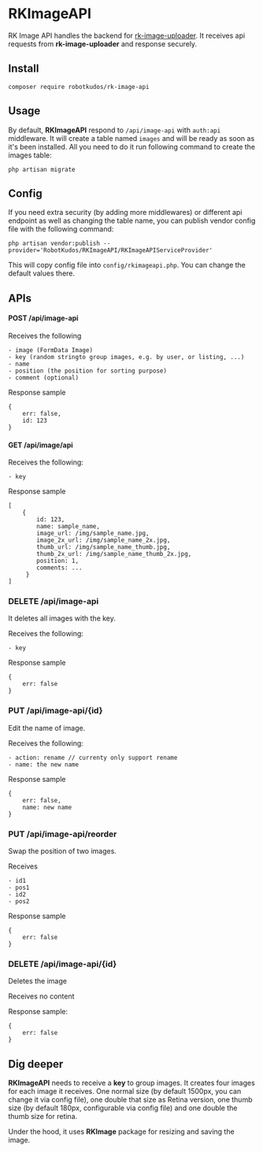 # RKImageAPI

RK Image API handles the backend for [rk-image-uploader](https://github.com/robotkudos/rk-image-uploader). It receives
api requests from **rk-image-uploader** and response securely.

## Install

`composer require robotkudos/rk-image-api`

## Usage

By default, **RKImageAPI** respond to `/api/image-api` with `auth:api` middleware. It will create a table named `images`
and will be ready as soon as it's been installed. All you need to do it run following command to create the images 
table:

`php artisan migrate`

## Config

If you need extra security (by adding more middlewares) or different api endpoint as well as changing the table name,
you can publish vendor config file with the following command:

`php artisan vendor:publish --provider='RobotKudos/RKImageAPI/RKImageAPIServiceProvider'`

This will copy config file into `config/rkimageapi.php`. You can change the default values there.

## APIs

#### POST /api/image-api
Receives the following 

    - image (FormData Image)
    - key (random stringto group images, e.g. by user, or listing, ...)
    - name
    - position (the position for sorting purpose)
    - comment (optional)
 
Response sample
    
    {
        err: false, 
        id: 123
    }
    

#### GET /api/image/api
Receives the following:

    - key

Response sample

    [
        {
            id: 123,
            name: sample_name,
            image_url: /img/sample_name.jpg,
            image_2x_url: /img/sample_name_2x.jpg,
            thumb_url: /img/sample_name_thumb.jpg,
            thumb_2x_url: /img/sample_name_thumb_2x.jpg,
            position: 1,
            comments: ...
         }
    ]
        
### DELETE /api/image-api
It deletes all images with the key.  

Receives the following:

    - key

Response sample

    {
        err: false
    }
    
### PUT /api/image-api/{id}

Edit the name of image.

Receives the following:

    - action: rename // currenty only support rename
    - name: the new name

Response sample

    {
        err: false,
        name: new name
    }

### PUT /api/image-api/reorder

Swap the position of two images.

Receives

    - id1
    - pos1
    - id2
    - pos2

Response sample

    {
        err: false
    }
    
### DELETE /api/image-api/{id}

Deletes the image

Receives no content

Response sample:

    {
        err: false
    }


## Dig deeper

**RKImageAPI** needs to receive a **key** to group images. It creates four images for each image it receives. One normal
size (by default 1500px, you can change it via config file), one double that size as Retina version, one thumb size (by 
default 180px, configurable via config file) and one double the thumb size for retina.

Under the hood, it uses **RKImage** package for resizing and saving the image.


